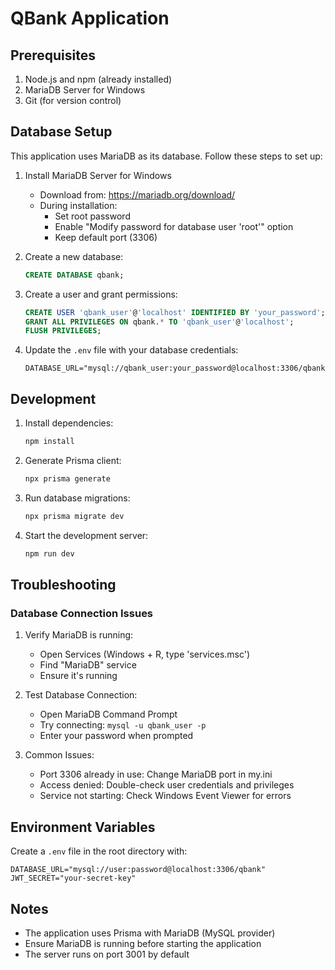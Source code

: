 # QBank Application

## Prerequisites
1. Node.js and npm (already installed)
2. MariaDB Server for Windows
3. Git (for version control)

## Database Setup

This application uses MariaDB as its database. Follow these steps to set up:

1. Install MariaDB Server for Windows
   - Download from: https://mariadb.org/download/
   - During installation:
     - Set root password
     - Enable "Modify password for database user 'root'" option
     - Keep default port (3306)

2. Create a new database:
   ```sql
   CREATE DATABASE qbank;
   ```

3. Create a user and grant permissions:
   ```sql
   CREATE USER 'qbank_user'@'localhost' IDENTIFIED BY 'your_password';
   GRANT ALL PRIVILEGES ON qbank.* TO 'qbank_user'@'localhost';
   FLUSH PRIVILEGES;
   ```

4. Update the `.env` file with your database credentials:
   ```
   DATABASE_URL="mysql://qbank_user:your_password@localhost:3306/qbank"
   ```

## Development

1. Install dependencies:
   ```bash
   npm install
   ```

2. Generate Prisma client:
   ```bash
   npx prisma generate
   ```

3. Run database migrations:
   ```bash
   npx prisma migrate dev
   ```

4. Start the development server:
   ```bash
   npm run dev
   ```

## Troubleshooting

### Database Connection Issues
1. Verify MariaDB is running:
   - Open Services (Windows + R, type 'services.msc')
   - Find "MariaDB" service
   - Ensure it's running

2. Test Database Connection:
   - Open MariaDB Command Prompt
   - Try connecting: `mysql -u qbank_user -p`
   - Enter your password when prompted

3. Common Issues:
   - Port 3306 already in use: Change MariaDB port in my.ini
   - Access denied: Double-check user credentials and privileges
   - Service not starting: Check Windows Event Viewer for errors

## Environment Variables

Create a `.env` file in the root directory with:

```env
DATABASE_URL="mysql://user:password@localhost:3306/qbank"
JWT_SECRET="your-secret-key"
```

## Notes

- The application uses Prisma with MariaDB (MySQL provider)
- Ensure MariaDB is running before starting the application
- The server runs on port 3001 by default